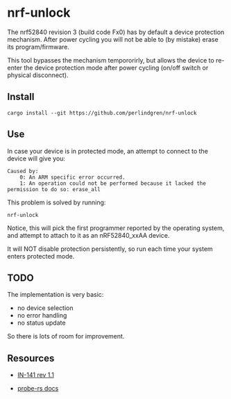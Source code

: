 # nrf-unlock

The nrf52840 revision 3 (build code Fx0) has by default a device protection mechanism. After power cycling you will not be able to (by mistake) erase its program/firmware.

This tool bypasses the mechanism tempororirly, but allows the device to re-enter the device protection mode after power cycling (on/off switch or physical disconnect).

## Install

```shell
cargo install --git https://github.com/perlindgren/nrf-unlock
```

## Use

In case your device is in protected mode, an attempt to connect to the device will give you:

```shell
Caused by:
    0: An ARM specific error occurred.
    1: An operation could not be performed because it lacked the permission to do so: erase_all
```

This problem is solved by running:

```shell
nrf-unlock
```

Notice, this will pick the first programmer reported by the operating system, and attempt to attach to it as an nRF52840_xxAA device.

It will NOT disable protection persistently, so run each time your system enters protected mode.

## TODO

The implementation is very basic:

- no device selection
- no error handling
- no status update
  
So there is lots of room for improvement.

## Resources

- [IN-141 rev 1.1](https://infocenter.nordicsemi.com/pdf/in_141_v1.1.pdf?cp=4_0_2_7)

- [probe-rs docs](https://docs.rs/probe-rs/latest/probe_rs/)